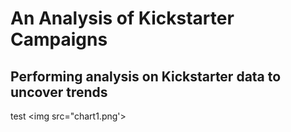 # An Analysis of Kickstarter Campaigns
Performing analysis on Kickstarter data to uncover trends
---

test
<img src="chart1.png'></img>

